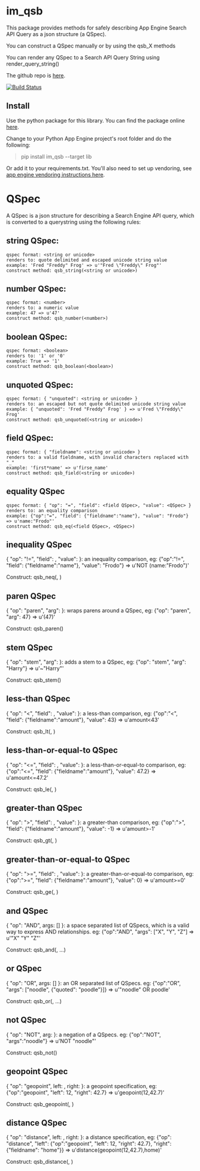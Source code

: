 # im_qsb
This package provides methods for safely describing App Engine Search API Query as a json structure (a QSpec).

You can construct a QSpec manually or by using the qsb_X methods

You can render any QSpec to a Search API Query String using render_query_string()

The github repo is [here](https://github.com/emlynoregan/im_qsb).

[![Build Status](https://travis-ci.org/emlynoregan/im_qsb.svg?branch=master)](https://travis-ci.org/emlynoregan/im_qsb)

## Install 

Use the python package for this library. You can find the package online [here](https://pypi.org/project/im-qsb/).

Change to your Python App Engine project's root folder and do the following:

> pip install im_qsb --target lib

Or add it to your requirements.txt. You'll also need to set up vendoring, see [app engine vendoring instructions here](https://cloud.google.com/appengine/docs/python/tools/using-libraries-python-27).

# QSpec

A QSpec is a json structure for describing a Search Engine API query, which is converted to a querystring using the following rules:

## string QSpec:
	qspec format: <string or unicode>
	renders to: quote delimited and escaped unicode string value 
	example: 'Fred "Freddy" Frog' => u'"Fred \"Freddy\" Frog"'
	construct method: qsb_string(<string or unicode>)

## number QSpec:
	qspec format: <number>
	renders to: a numeric value
	example: 47 => u'47'
	construct method: qsb_number(<number>)

## boolean QSpec:
	qspec format: <boolean>
	renders to: '1' or '0'
	example: True => '1'
	construct method: qsb_boolean(<boolean>)

## unquoted QSpec:
	qspec format: { "unquoted": <string or unicode> }
	renders to: an escaped but not quote delimited unicode string value
	example: { "unquoted": 'Fred "Freddy" Frog' } => u'Fred \"Freddy\" Frog'
	construct method: qsb_unquoted(<string or unicode>)

## field QSpec:
	qspec format: { "fieldname": <string or unicode> }
	renders to: a valid fieldname, with invalid characters replaced with "_"
	example: 'first*name' => u'firse_name'
	construct method: qsb_field(<string or unicode>)

## equality QSpec
	qspec format: { "op": "=", "field": <field QSpec>, "value": <QSpec> }
	renders to: an equality comparison
	example: {"op":"=", "field": {"fieldname":"name"}, "value": "Frodo"} => u'name:"Frodo"'
	construct method: qsb_eq(<field QSpec>, <QSpec>)

## inequality QSpec
{ "op": "!=", "field": <field QSpec>, "value": <QSpec> }: an inequality comparison, eg: {"op":"!=", "field": {"fieldname":"name"}, "value": "Frodo"} => u'NOT (name:"Frodo")'

Construct:
	qsb_neq(<field QSpec>, <QSpec>)

## paren QSpec
{ "op": "paren", "arg": <QSpec> }: wraps parens around a QSpec, eg: {"op": "paren", "arg": 47} => u'(47)'

Construct:
	qsb_paren(<QSpec>)

## stem QSpec
{ "op": "stem", "arg": <QSpec> }: adds a stem to a QSpec, eg: {"op": "stem", "arg": "Harry"} => u'~"Harry"'

Construct:
	qsb_stem(<QSpec>)

## less-than QSpec
{ "op": "<", "field": <field QSpec>, "value": <QSpec> }: a less-than comparison, eg: {"op":"<", "field": {"fieldname":"amount"}, "value": 43} => u'amount<43'

Construct:
	qsb_lt(<field QSpec>, <QSpec>)

## less-than-or-equal-to QSpec
{ "op": "<=", "field": <field QSpec>, "value": <QSpec> }: a less-than-or-equal-to comparison, eg: {"op":"<=", "field": {"fieldname":"amount"}, "value": 47.2} => u'amount<=47.2'

Construct:
	qsb_le(<field QSpec>, <QSpec>)

## greater-than QSpec
{ "op": ">", "field": <field QSpec>, "value": <QSpec> }: a greater-than comparison, eg: {"op":">", "field": {"fieldname":"amount"}, "value": -1} => u'amount>-1'

Construct:
	qsb_gt(<field QSpec>, <QSpec>)

## greater-than-or-equal-to QSpec
{ "op": ">=", "field": <field QSpec>, "value": <QSpec> }: a greater-than-or-equal-to comparison, eg: {"op":">=", "field": {"fieldname":"amount"}, "value": 0} => u'amount>=0'

Construct:
	qsb_ge(<field QSpec>, <QSpec>)

## and QSpec
{ "op": "AND", args: [<list of QSpec>] }: a space separated list of QSpecs, which is a valid way to express AND relationships. eg: {"op":"AND", "args": ["X", "Y", "Z"] => u'"X" "Y" "Z"'

Construct:
	qsb_and(<QSpec>, ...)

## or QSpec
{ "op": "OR", args: [<list of QSpec>] }: an OR separated list of QSpecs. eg: {"op":"OR", "args": ["noodle", {"quoted": "poodle"}]} => u'"noodle" OR poodle'

Construct:
	qsb_or(<QSpec>, ...)

## not QSpec
{ "op": "NOT", arg: <QSpec> }: a negation of a QSpecs. eg: {"op":"NOT", "args":"noodle"} => u'NOT "noodle"'

Construct:
	qsb_not(<QSpec>)

## geopoint QSpec
{ "op": "geopoint", left: <number QSpec>, right: <number QSpec> }: a geopoint specification, eg: {"op":"geopoint", "left": 12, "right": 42.7} => u'geopoint(12,42.7)'

Construct:
	qsb_geopoint(<number QSpec>, <number QSpec>)

## distance QSpec
{ "op": "distance", left: <QSpec>, right: <QSpec> }: a distance specification, eg: {"op": "distance", "left": {"op":"geopoint", "left": 12, "right": 42.7}, "right": {"fieldname": "home"}} => u'distance(geopoint(12,42.7),home)'

Construct:
	qsb_distance(<QSpec>, <QSpec>)

